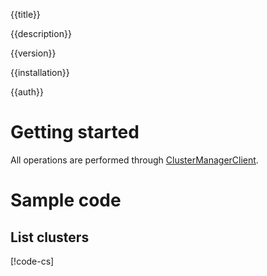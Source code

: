 {{title}}

{{description}}

{{version}}

{{installation}}

{{auth}}

# Getting started

All operations are performed through
[ClusterManagerClient](obj/api/Google.Cloud.Container.V1.ClusterManagerClient.yml).

# Sample code

## List clusters

[!code-cs[](obj/snippets/Google.Cloud.Container.V1.ClusterManagerClient.txt#ListAllClusters)]
